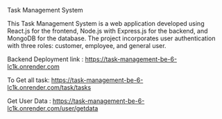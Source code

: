 Task Management System

This Task Management System is a web application developed using React.js for the frontend, Node.js with Express.js for the backend, and MongoDB for the database. The project incorporates user authentication with three roles: customer, employee, and general user.






Backend Deployment link : https://task-management-be-6-lc1k.onrender.com



To Get all task: https://task-management-be-6-lc1k.onrender.com/task/tasks




Get User Data : https://task-management-be-6-lc1k.onrender.com/user/getdata
